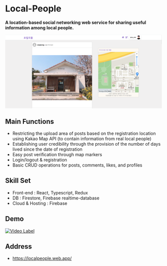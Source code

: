 # Local-People
**A location-based social networking web service for sharing useful information among local people.**

<img align="center" style="width:100rem; height:auto;" src="https://github.com/jeongmin1217/Local-People/blob/main/lcpp1.PNG"/>

## Main Functions
- Restricting the upload area of posts based on the registration location using Kakao Map API (to contain information from real local people)
- Establishing user credibility through the provision of the number of days lived since the date of registration
- Easy post verification through map markers
- Login/logout & registration
- Basic CRUD operations for posts, comments, likes, and profiles

## Skill Set
- Front-end : React, Typescript, Redux
- DB : Firestore, Firebase realtime-database
- Cloud & Hosting : Firebase

## Demo
[![Video Label](http://img.youtube.com/vi/Ipv6sa7WkJI/0.jpg)](https://youtu.be/Ipv6sa7WkJI)

## Address
- https://localpeople.web.app/
